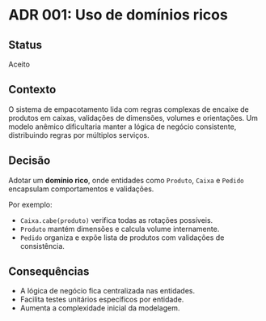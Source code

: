 # ADR 001: Uso de domínios ricos

## Status

Aceito

## Contexto

O sistema de empacotamento lida com regras complexas de encaixe de produtos em caixas, validações de dimensões, volumes e orientações. Um modelo anêmico dificultaria manter a lógica de negócio consistente, distribuindo regras por múltiplos serviços.

## Decisão

Adotar um **domínio rico**, onde entidades como `Produto`, `Caixa` e `Pedido` encapsulam comportamentos e validações.

Por exemplo:

- `Caixa.cabe(produto)` verifica todas as rotações possíveis.
- `Produto` mantém dimensões e calcula volume internamente.
- `Pedido` organiza e expõe lista de produtos com validações de consistência.

## Consequências

- A lógica de negócio fica centralizada nas entidades.
- Facilita testes unitários específicos por entidade.
- Aumenta a complexidade inicial da modelagem.

